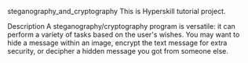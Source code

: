 steganography_and_cryptography
This is Hyperskill tutorial project.

Description A steganography/cryptography program is versatile: it can perform a variety of tasks based on the user's wishes. You may want to hide a message within an image, encrypt the text message for extra security, or decipher a hidden message you got from someone else.